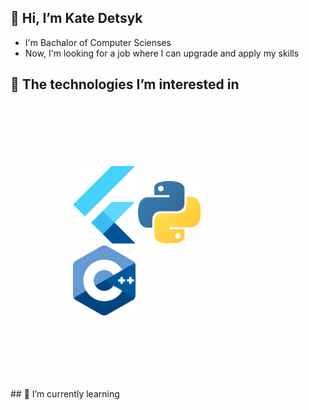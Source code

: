 ## 👋 Hi, I’m Kate Detsyk
- I'm Bachalor of Computer Scienses
- Now, I'm looking for a job where I can upgrade and apply my skills
## 💙 The technologies I’m interested in 

<ul style="padding:100px;">
<img src="images/flutter-logo.png" alt="drawing" style="width:100px;"/>
<img src="images/python.png" alt="drawing" style="width:100px;"/>
<img src="images/c.png" alt="drawing" style="width:100px;"/>
</ul>
## 🌱 I’m currently learning 


<!---
KateDetsyk/KateDetsyk is a ✨ special ✨ repository because its `README.md` (this file) appears on your GitHub profile.
You can click the Preview link to take a look at your changes.
--->
